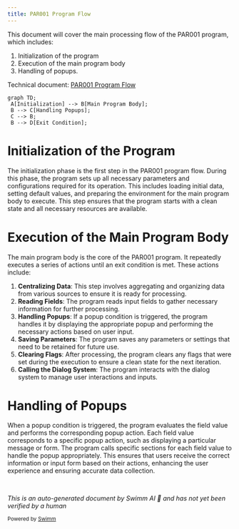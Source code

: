 ```yaml
---
title: PAR001 Program Flow
---
```

This document will cover the main processing flow of the PAR001 program, which includes:

1. Initialization of the program
2. Execution of the main program body
3. Handling of popups.

Technical document: <SwmLink doc-title="PAR001 Program Flow">[PAR001 Program Flow](/.swm/par001-program-flow.tyf370dq.sw.md)</SwmLink>

```mermaid
graph TD;
 A[Initialization] --> B[Main Program Body];
 B --> C[Handling Popups];
 C --> B;
 B --> D[Exit Condition];
```

# Initialization of the Program

The initialization phase is the first step in the PAR001 program flow. During this phase, the program sets up all necessary parameters and configurations required for its operation. This includes loading initial data, setting default values, and preparing the environment for the main program body to execute. This step ensures that the program starts with a clean state and all necessary resources are available.

# Execution of the Main Program Body

The main program body is the core of the PAR001 program. It repeatedly executes a series of actions until an exit condition is met. These actions include:

1. **Centralizing Data**: This step involves aggregating and organizing data from various sources to ensure it is ready for processing.
2. **Reading Fields**: The program reads input fields to gather necessary information for further processing.
3. **Handling Popups**: If a popup condition is triggered, the program handles it by displaying the appropriate popup and performing the necessary actions based on user input.
4. **Saving Parameters**: The program saves any parameters or settings that need to be retained for future use.
5. **Clearing Flags**: After processing, the program clears any flags that were set during the execution to ensure a clean state for the next iteration.
6. **Calling the Dialog System**: The program interacts with the dialog system to manage user interactions and inputs.

# Handling of Popups

When a popup condition is triggered, the program evaluates the field value and performs the corresponding popup action. Each field value corresponds to a specific popup action, such as displaying a particular message or form. The program calls specific sections for each field value to handle the popup appropriately. This ensures that users receive the correct information or input form based on their actions, enhancing the user experience and ensuring accurate data collection.

&nbsp;

*This is an auto-generated document by Swimm AI 🌊 and has not yet been verified by a human*

<SwmMeta version="3.0.0" repo-id="Z2l0aHViJTNBJTNBa2VsbG8lM0ElM0Fzd2ltbWlv" repo-name="kello"><sup>Powered by [Swimm](/)</sup></SwmMeta>
